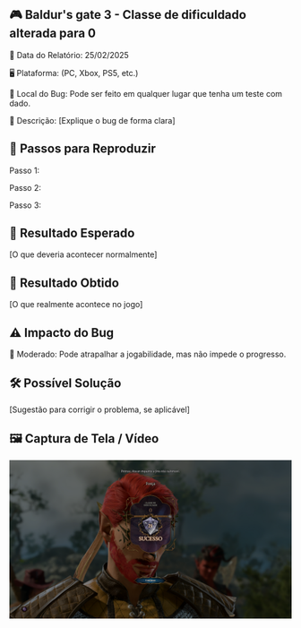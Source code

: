 ## 🎮 Baldur's gate 3 - Classe de dificuldado alterada para 0

📅 Data do Relatório: 25/02/2025

🖥️ Plataforma: (PC, Xbox, PS5, etc.)  

📍 Local do Bug: Pode ser feito em qualquer lugar que tenha um teste com dado.

📝 Descrição: [Explique o bug de forma clara] 

## 🔄 Passos para Reproduzir 

Passo 1: 

Passo 2:  

Passo 3: 

## 🎯 Resultado Esperado 

[O que deveria acontecer normalmente]  

## 🚨 Resultado Obtido 

[O que realmente acontece no jogo]  

## ⚠ Impacto do Bug 

🔸 Moderado: Pode atrapalhar a jogabilidade, mas não impede o progresso. 

## 🛠 Possível Solução 

[Sugestão para corrigir o problema, se aplicável]  

## 🖼️ Captura de Tela / Vídeo 

![Bug do Baldur´s Gate 3](https://github.com/Pedr0-Raposo/Portfolio_Beta_Tester/blob/main/Bugs%20Relatados/imagens/%5BBG3%5D-Dado.png)



